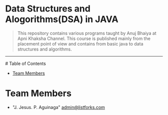 ﻿# Data Structures and Alogorithms(DSA) in JAVA
>This repository contains various programs taught by Anuj Bhaiya at Apni Khaksha Channel.
This course is published mainly from the placement point of view and
contains from basic java to data structures and algorithms.
<hr>
# Table of Contents

* [Team Members](#navya)

# <a name="team-members"></a>Team Members
* "J. Jesus. P. Aguinaga" <admin@listforks.com>
